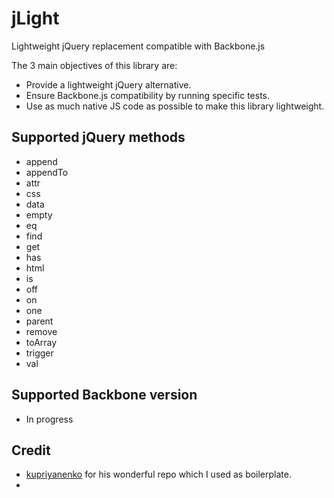 jLight
======

Lightweight jQuery replacement compatible with Backbone.js

The 3 main objectives of this library are:

- Provide a lightweight jQuery alternative.
- Ensure Backbone.js compatibility by running specific tests.
- Use as much native JS code as possible to make this library lightweight.

Supported jQuery methods
------------------------

- append
- appendTo
- attr
- css
- data
- empty
- eq
- find
- get
- has
- html
- is
- off
- on
- one
- parent
- remove
- toArray
- trigger
- val

Supported Backbone version
--------------------------

- In progress

Credit
------

- [kupriyanenko](https://github.com/kupriyanenko/jbone) for his wonderful repo which I used as boilerplate.
- 